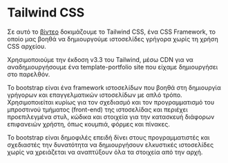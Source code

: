 # Tailwind CSS
Σε αυτό το [βίντεο]() δοκιμάζουμε το Tailwind CSS, ένα CSS Framework, το οποίο μας βοηθά να δημιουργούμε ιστοσελίδες γρήγορα χωρίς τη χρήση CSS αρχείου.

Χρησιμοποιούμε την έκδοση v3.3 του Tailwind, μέσω CDN για να αναδημιουργήσουμε ένα template-portfolio site που είχαμε δημιουργήσει στο παρελθόν.

Το bootstrap είναι ένα framework ιστοσελίδων που βοηθά στη δημιουργία γρήγορων και επαγγελματικών ιστοσελίδων με απλό τρόπο. Χρησιμοποιείται κυρίως για τον σχεδιασμό και τον προγραμματισμό του μπροστινού τμήματος (front-end) της ιστοσελίδας και περιέχει προεπιλεγμένα στυλ, κώδικα και στοιχεία για την κατασκευή διάφορων επιφανειών χρήστη, όπως κουμπιά, φόρμες και πίνακες.

Το bootstrap είναι δημοφιλές επειδή δίνει στους προγραμματιστές και σχεδιαστές την δυνατότητα να δημιουργήσουν ελκυστικές ιστοσελίδες χωρίς να χρειάζεται να αναπτύξουν όλα τα στοιχεία από την αρχή.
